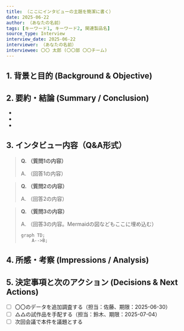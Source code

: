 ```yaml
---
title: （ここにインタビューの主題を簡潔に書く）
date: 2025-06-22
author: （あなたの名前）
tags: [キーワード1, キーワード2, 関連製品名]
source_type: Interview
interview_date: 2025-06-22
interviewer: （あなたの名前）
interviewee: 〇〇 太郎 (〇〇部 〇〇チーム)
---
```


## 1. 背景と目的 (Background & Objective)
## 2. 要約・結論 (Summary / Conclusion)
- 
- 
- 

## 3. インタビュー内容（Q&A形式）
> **Q. （質問1の内容）**
> 
> A. （回答1の内容）

> **Q. （質問2の内容）**
> 
> A. （回答2の内容）

> **Q. （質問3の内容）**
> 
> A. （回答3の内容。Mermaidの図などもここに埋め込む）
> ```mermaid
> graph TD;
>     A-->B;
> ```

## 4. 所感・考察 (Impressions / Analysis)
## 5. 決定事項と次のアクション (Decisions & Next Actions)
- [ ] 〇〇のデータを追加調査する（担当：佐藤、期限：2025-06-30）
- [ ] △△の試作品を手配する（担当：鈴木、期限：2025-07-04）
- [ ] 次回会議で本件を議題とする